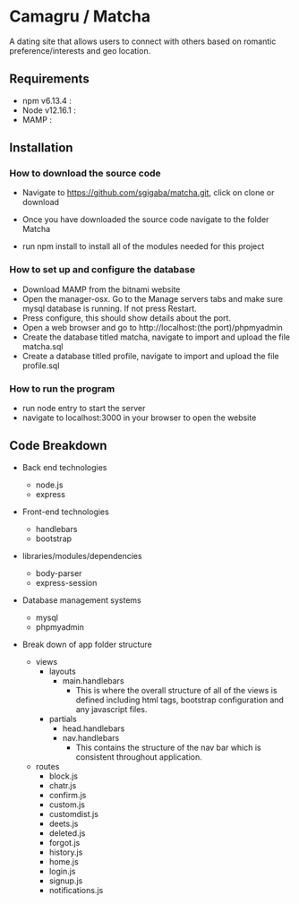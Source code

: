 # Camagru / Matcha

A dating site that allows users to connect with others based on romantic preference/interests and geo location.

## Requirements

- npm v6.13.4 : 
- Node v12.16.1 : 
- MAMP : 

## Installation

### How to download the source code

- Navigate to https://github.com/sgigaba/matcha.git, click on clone or download

- Once you have downloaded the source code navigate to the folder Matcha
- run npm install to install all of the modules needed for this project

### How to set up and configure the database

- Download MAMP from the bitnami website
- Open the manager-osx. Go to the Manage servers tabs and make sure mysql database is running. If not press Restart.
- Press configure, this should show details about the port.
- Open a web browser and go to http://localhost:(the port)/phpmyadmin
- Create the database titled matcha, navigate to import and upload the file matcha.sql
- Create a database titled profile, navigate to import and upload the file profile.sql

### How to run the program

- run node entry to start the server
- navigate to localhost:3000 in your browser to open the website

## Code Breakdown
- Back end technologies
    - node.js
    - express

- Front-end technologies
    - handlebars
    - bootstrap

- libraries/modules/dependencies
    - body-parser
    - express-session

- Database management systems
    - mysql
    - phpmyadmin

- Break down of app folder structure
    - views
        - layouts 
            - main.handlebars
                * This is where the overall structure of all of the views is defined including html tags, bootstrap configuration and any javascript files.
        - partials
            - head.handlebars
            - nav.handlebars
                * This contains the structure of the nav bar which is consistent throughout application.
    - routes 
        - block.js
        - chatr.js
        - confirm.js
        - custom.js
        - customdist.js
        - deets.js
        - deleted.js
        - forgot.js
        - history.js
        - home.js
        - login.js
        - signup.js
        - notifications.js
